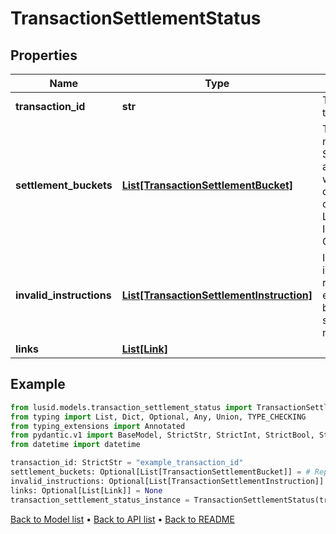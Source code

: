 # TransactionSettlementStatus

## Properties
Name | Type | Description | Notes
------------ | ------------- | ------------- | -------------
**transaction_id** | **str** | The unique identifier for the transaction. | 
**settlement_buckets** | [**List[TransactionSettlementBucket]**](TransactionSettlementBucket.md) | The transaction&#39;s external movements (ie: with SettlementMode&#x3D;External) are grouped into buckets with each bucket uniquely defined by the combination of SettlementCategory, LusidInstrumentId, InstrumentScope and ContractualSettlementDate. | [optional] 
**invalid_instructions** | [**List[TransactionSettlementInstruction]**](TransactionSettlementInstruction.md) | Invalid settlement instructions where the referenced transaction exists but the settlement bucket implied by the settlement instruction does not exist. | [optional] 
**links** | [**List[Link]**](Link.md) |  | [optional] 
## Example

```python
from lusid.models.transaction_settlement_status import TransactionSettlementStatus
from typing import List, Dict, Optional, Any, Union, TYPE_CHECKING
from typing_extensions import Annotated
from pydantic.v1 import BaseModel, StrictStr, StrictInt, StrictBool, StrictFloat, StrictBytes, Field, validator, ValidationError, conlist, constr
from datetime import datetime

transaction_id: StrictStr = "example_transaction_id"
settlement_buckets: Optional[List[TransactionSettlementBucket]] = # Replace with your value
invalid_instructions: Optional[List[TransactionSettlementInstruction]] = # Replace with your value
links: Optional[List[Link]] = None
transaction_settlement_status_instance = TransactionSettlementStatus(transaction_id=transaction_id, settlement_buckets=settlement_buckets, invalid_instructions=invalid_instructions, links=links)

```

[Back to Model list](../README.md#documentation-for-models) &#8226; [Back to API list](../README.md#documentation-for-api-endpoints) &#8226; [Back to README](../README.md)

